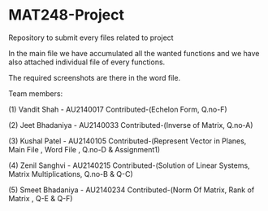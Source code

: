 # MAT248-Project
Repository to submit every files related to project

In the main file we have accumulated all the wanted functions and we have also attached individual file of every functions.

The required screenshots are there in the word file.

Team members:

(1) Vandit Shah - AU2140017
    Contributed-(Echelon Form, Q.no-F)

(2) Jeet Bhadaniya - AU2140033
    Contributed-(Inverse of Matrix, Q.no-A)
     
(3) Kushal Patel - AU2140105
    Contributed-(Represent Vector in Planes, Main File , Word File , Q.no-D & Assignment1)
    
(4) Zenil Sanghvi - AU2140215
    Contributed-(Solution of Linear Systems, Matrix Multiplications, Q.no-B & Q-C)

(5) Smeet Bhadaniya - AU2140234
    Contributed-(Norm Of Matrix, Rank of Matrix , Q-E & Q-F)
